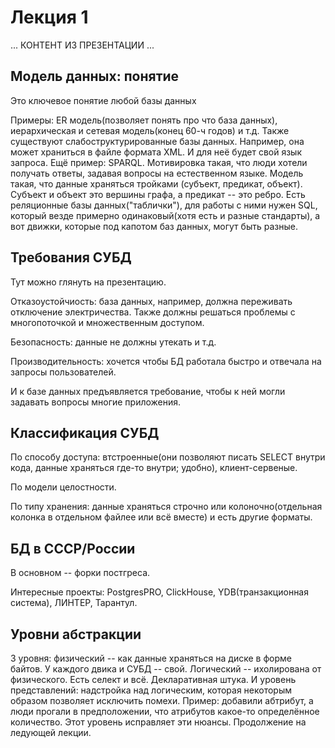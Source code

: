 # Лекция 1
...
КОНТЕНТ ИЗ ПРЕЗЕНТАЦИИ
...
## Модель данных: понятие

Это ключевое понятие любой базы данных

Примеры: ER модель(позволяет понять про что база данных), иерархическая и сетевая модель(конец 60-ч годов) и т.д.
Также существуют слабоструктурированные базы данных. Например, она может храниться в файле формата XML. И для неё будет свой язык запроса.
Ещё пример: SPARQL. Мотивировка такая, что люди хотели получать ответы, задавая вопросы на естественном языке.
Модель такая, что данные храняться тройками (субъект, предикат, объект). Субъект и объект это вершины графа, а предикат -- это ребро.
Есть реляционные базы данных("таблички"), для работы с ними нужен SQL, который везде примерно одинаковый(хотя есть и разные стандарты), а вот движки, которые под капотом баз данных, могут быть разные.

## Требования СУБД

Тут можно глянуть на презентацию.

Отказоустойчиость: база данных, например, должна переживать отключение электричества. 
Также должны решаться проблемы с многопоточкой и множественным доступом.

Безопасность: данные не должны утекать и т.д.

Производительность: хочется чтобы БД работала быстро и отвечала на запросы пользователей.

И к базе данных предъявляется требование, чтобы к ней могли задавать вопросы многие приложения.

## Классификация СУБД

По способу доступа: втстроенные(они позволяют писать SELECT внутри кода, данные храняться где-то внутри; удобно), клиент-сервеные.

По модели целостности.

По типу хранения: данные храняться строчно или колоночно(отдельная колонка в отдельном файлее или всё вместе) и есть другие форматы. 

## БД в СССР/России

В основном -- форки постгреса. 

Интересные проекты: PostgresPRO, ClickHouse, YDB(транзакционная система), ЛИНТЕР, Тарантул.

## Уровни абстракции

3 уровня: физический -- как данные храняться на диске в форме байтов. У каждого двика и СУБД -- свой.
Логический -- ихолирована от физического. Есть селект и всё. Декларативная штука.
И уровень представлений: надстройка над логическим, которая некоторым образом позволяет исключить помехи. Пример: добавили абтрибут, а люди прогали в предположении, что атрибутов какое-то определённое количество. Этот уровень исправляет эти нюансы. Продолжение на ледующей лекции.



